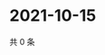 # 2021-10-15

共 0 条

<!-- BEGIN WEIBO -->
<!-- 最后更新时间 Fri Oct 15 2021 03:11:13 GMT+0800 (China Standard Time) -->

<!-- END WEIBO -->
